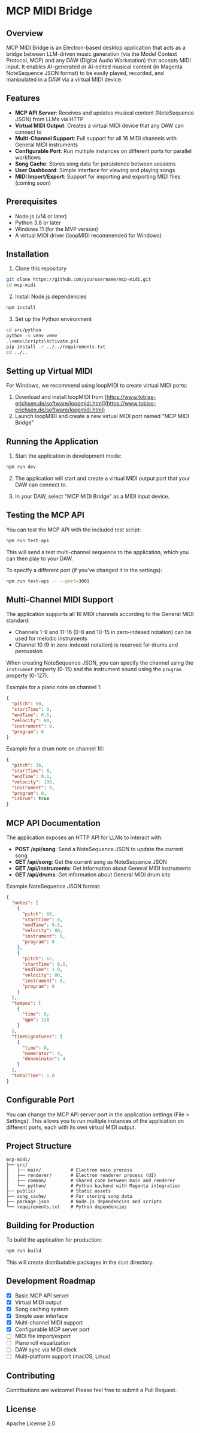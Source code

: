 # MCP MIDI Bridge

## Overview

MCP MIDI Bridge is an Electron-based desktop application that acts as a bridge between LLM-driven music generation (via the Model Context Protocol, MCP) and any DAW (Digital Audio Workstation) that accepts MIDI input. It enables AI-generated or AI-edited musical content (in Magenta NoteSequence JSON format) to be easily played, recorded, and manipulated in a DAW via a virtual MIDI device.

## Features

- **MCP API Server**: Receives and updates musical content (NoteSequence JSON) from LLMs via HTTP
- **Virtual MIDI Output**: Creates a virtual MIDI device that any DAW can connect to
- **Multi-Channel Support**: Full support for all 16 MIDI channels with General MIDI instruments
- **Configurable Port**: Run multiple instances on different ports for parallel workflows
- **Song Cache**: Stores song data for persistence between sessions
- **User Dashboard**: Simple interface for viewing and playing songs
- **MIDI Import/Export**: Support for importing and exporting MIDI files (coming soon)

## Prerequisites

- Node.js (v14 or later)
- Python 3.8 or later
- Windows 11 (for the MVP version)
- A virtual MIDI driver (loopMIDI recommended for Windows)

## Installation

1. Clone this repository

```bash
git clone https://github.com/yourusername/mcp-midi.git
cd mcp-midi
```

2. Install Node.js dependencies

```bash
npm install
```

3. Set up the Python environment

```bash
cd src/python
python -m venv venv
.\venv\Scripts\Activate.ps1
pip install -r ../../requirements.txt
cd ../..
```

## Setting up Virtual MIDI

For Windows, we recommend using loopMIDI to create virtual MIDI ports:

1. Download and install loopMIDI from [https://www.tobias-erichsen.de/software/loopmidi.html](https://www.tobias-erichsen.de/software/loopmidi.html)
2. Launch loopMIDI and create a new virtual MIDI port named "MCP MIDI Bridge"

## Running the Application

1. Start the application in development mode:

```bash
npm run dev
```

2. The application will start and create a virtual MIDI output port that your DAW can connect to.

3. In your DAW, select "MCP MIDI Bridge" as a MIDI input device.

## Testing the MCP API

You can test the MCP API with the included test script:

```bash
npm run test-api
```

This will send a test multi-channel sequence to the application, which you can then play to your DAW.

To specify a different port (if you've changed it in the settings):

```bash
npm run test-api -- --port=3001
```

## Multi-Channel MIDI Support

The application supports all 16 MIDI channels according to the General MIDI standard:

- Channels 1-9 and 11-16 (0-8 and 10-15 in zero-indexed notation) can be used for melodic instruments
- Channel 10 (9 in zero-indexed notation) is reserved for drums and percussion

When creating NoteSequence JSON, you can specify the channel using the `instrument` property (0-15) and the instrument sound using the `program` property (0-127).

Example for a piano note on channel 1:
```json
{
  "pitch": 60,
  "startTime": 0,
  "endTime": 0.5,
  "velocity": 80,
  "instrument": 0,
  "program": 0
}
```

Example for a drum note on channel 10:
```json
{
  "pitch": 36,
  "startTime": 0,
  "endTime": 0.1,
  "velocity": 100,
  "instrument": 9,
  "program": 0,
  "isDrum": true
}
```

## MCP API Documentation

The application exposes an HTTP API for LLMs to interact with:

- **POST /api/song**: Send a NoteSequence JSON to update the current song
- **GET /api/song**: Get the current song as NoteSequence JSON
- **GET /api/instruments**: Get information about General MIDI instruments
- **GET /api/drums**: Get information about General MIDI drum kits

Example NoteSequence JSON format:

```json
{
  "notes": [
    {
      "pitch": 60,
      "startTime": 0,
      "endTime": 0.5,
      "velocity": 80,
      "instrument": 0,
      "program": 0
    },
    {
      "pitch": 62,
      "startTime": 0.5,
      "endTime": 1.0,
      "velocity": 80,
      "instrument": 0,
      "program": 0
    }
  ],
  "tempos": [
    {
      "time": 0,
      "qpm": 120
    }
  ],
  "timeSignatures": [
    {
      "time": 0,
      "numerator": 4,
      "denominator": 4
    }
  ],
  "totalTime": 1.0
}
```

## Configurable Port

You can change the MCP API server port in the application settings (File > Settings). This allows you to run multiple instances of the application on different ports, each with its own virtual MIDI output.

## Project Structure

```
mcp-midi/
├── src/
│   ├── main/           # Electron main process
│   ├── renderer/       # Electron renderer process (UI)
│   ├── common/         # Shared code between main and renderer
│   └── python/         # Python backend with Magenta integration
├── public/             # Static assets
├── song_cache/         # For storing song data
├── package.json        # Node.js dependencies and scripts
└── requirements.txt    # Python dependencies
```

## Building for Production

To build the application for production:

```bash
npm run build
```

This will create distributable packages in the `dist` directory.

## Development Roadmap

- [x] Basic MCP API server
- [x] Virtual MIDI output
- [x] Song caching system
- [x] Simple user interface
- [x] Multi-channel MIDI support
- [x] Configurable MCP server port
- [ ] MIDI file import/export
- [ ] Piano roll visualization
- [ ] DAW sync via MIDI clock
- [ ] Multi-platform support (macOS, Linux)

## Contributing

Contributions are welcome! Please feel free to submit a Pull Request.

## License

Apache License 2.0